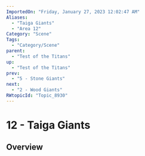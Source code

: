 ```yaml
---
ImportedOn: "Friday, January 27, 2023 12:02:47 AM"
Aliases:
  - "Taiga Giants"
  - "Area 12"
Category: "Scene"
Tags:
  - "Category/Scene"
parent:
  - "Test of the Titans"
up:
  - "Test of the Titans"
prev:
  - "5 - Stone Giants"
next:
  - "2 - Wood Giants"
RWtopicId: "Topic_8930"
---
```

# 12 - Taiga Giants
## Overview
